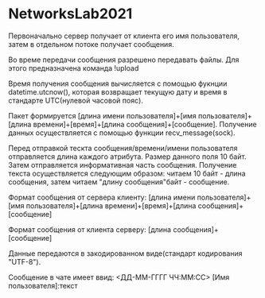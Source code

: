 # NetworksLab2021
Первоначально сервер получает от клиента его имя пользователя, затем в отдельном потоке получает сообщения. 

Во време передачи сообщения разрешено передавать файлы. Для этого предназначена команда !upload

Время получения сообщения вычисляется с помощью фукнции datetime.utcnow(), которая возвращает текущую дату и время в стандарте
UTC(нулевой часовой пояс). 

Пакет формируется [длина имени пользователя]+[имя
пользователя]+[длина времени]+[время]+[длина сообщения]+[сообщение]. Получение данных осуществляется с помощью функции recv_message(sock). 

Перед отправкой тескта сообщения/времени/имени пользователя отправляется
длина каждого атрибута. Размер данного поля 10 байт. Затем отправляется информативная часть сообщения.
Получение текста осуществляется следующим образом: читаем 10 байт - длина
сообщения, затем читаем "длину сообщения"байт - сообщение. 

Формат сообщения
от сервера клиенту: [длина имени пользователя]+[имя пользователя]+[длина времени]+[время]+[длина сообщения]+[сообщение]

Формат сообщения от клиента серверу: [длина сообщения]+[сообщение]

Данные передаются в закодированном виде(стандарт кодирования "UTF-8").

Сообщение в чате имеет ввид: <ДД-ММ-ГГГГ ЧЧ:ММ:СС> [Имя пользователя]:текст
